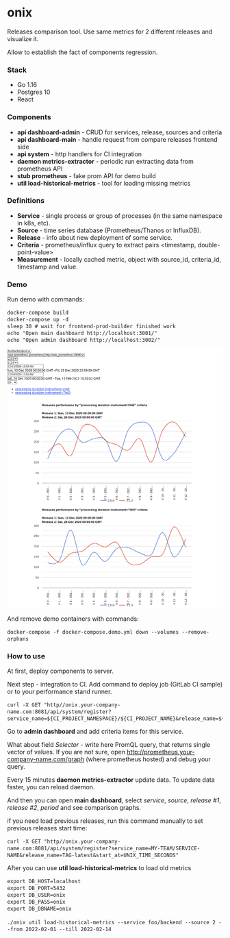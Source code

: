 # onix

Releases comparison tool. Use same metrics for 2 different releases and visualize it.

Allow to establish the fact of components regression.

### Stack

* Go 1.16
* Postgres 10
* React

### Components

* **api dashboard-admin** - CRUD for services, release, sources and criteria
* **api dashboard-main** - handle request from compare releases frontend side
* **api system** - http handlers for CI integration
* **daemon metrics-extractor** - periodic run extracting data from prometheus API
* **stub prometheus** - fake prom API for demo build
* **util load-historical-metrics** - tool for loading missing metrics

### Definitions

* **Service** - single process or group of processes (in the same namespace in k8s, etc).
* **Source** - time series database (Prometheus/Thanos or InfluxDB).
* **Release** - info about new deployment of some service.
* **Criteria** - prometheus/influx query to extract pairs \<timestamp, double-point-value>
* **Measurement** - locally cached metric, object with source_id, criteria_id, timestamp and value.

### Demo

Run demo with commands:

```shell
docker-compose build
docker-compose up -d
sleep 30 # wait for frontend-prod-builder finished work
echo "Open main dashboard http://localhost:3001/"
echo "Open admin dashboard http://localhost:3002/"

```

<kbd>
    <img src="docs/demo-screen.png" alt="Main dashboard screenshot"/>
</kbd>


And remove demo containers with commands:

```shell
docker-compose -f docker-compose.demo.yml down --volumes --remove-orphans
```

### How to use

At first, deploy components to server.

Next step - integration to CI. Add command to deploy job (GitLab CI sample) or to your performance stand runner.

```shell
curl -X GET "http//onix.your-company-name.com:8081/api/system/register?service_name=${CI_PROJECT_NAMESPACE}/${CI_PROJECT_NAME}&release_name=${CI_COMMIT_REF_NAME}-${CI_COMMIT_REF_SLUG}"
```

Go to **admin dashboard** and add criteria items for this service.

What about field *Selector* - write here PromQL query, that returns single vector of values.
If you are not sure, open http://prometheus.your-company-name.com/graph (where prometheus hosted) and debug your query.

Every 15 minutes **daemon metrics-extractor** update data. To update data faster, you can reload daemon.

And then you can open **main dashboard**, select *service*, *source*, *release #1*, *release #2*, *period* and see comparison graphs.

if you need load previous releases, run this command manually to set previous releases start time:

```shell
curl -X GET "http//onix.your-company-name.com:8081/api/system/register?service_name=MY-TEAM/SERVICE-NAME&release_name=TAG-latest&start_at=UNIX_TIME_SECONDS"
```

After you can use **util load-historical-metrics** to load old metrics

```shell
export DB_HOST=localhost
export DB_PORT=5432
export DB_USER=onix
export DB_PASS=onix
export DB_DBNAME=onix

./onix util load-historical-metrics --service foo/backend --source 2 --from 2022-02-01 --till 2022-02-14
```
